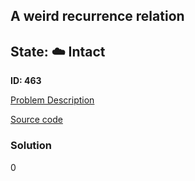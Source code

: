 ## A weird recurrence relation

## State: :cloud: **Intact**

**ID: 463**

[Problem Description](https://projecteuler.net/problem=463)

[Source code](main.cpp)

### Solution
0